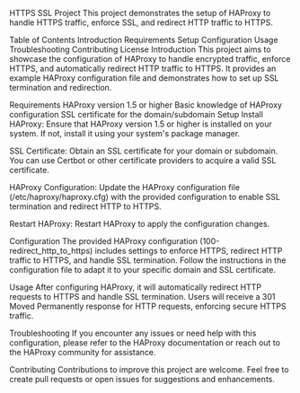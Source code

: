 HTTPS SSL Project
This project demonstrates the setup of HAProxy to handle HTTPS traffic, enforce SSL, and redirect HTTP traffic to HTTPS.

Table of Contents
Introduction
Requirements
Setup
Configuration
Usage
Troubleshooting
Contributing
License
Introduction
This project aims to showcase the configuration of HAProxy to handle encrypted traffic, enforce HTTPS, and automatically redirect HTTP traffic to HTTPS. It provides an example HAProxy configuration file and demonstrates how to set up SSL termination and redirection.

Requirements
HAProxy version 1.5 or higher
Basic knowledge of HAProxy configuration
SSL certificate for the domain/subdomain
Setup
Install HAProxy:
Ensure that HAProxy version 1.5 or higher is installed on your system. If not, install it using your system's package manager.

SSL Certificate:
Obtain an SSL certificate for your domain or subdomain. You can use Certbot or other certificate providers to acquire a valid SSL certificate.

HAProxy Configuration:
Update the HAProxy configuration file (/etc/haproxy/haproxy.cfg) with the provided configuration to enable SSL termination and redirect HTTP to HTTPS.

Restart HAProxy:
Restart HAProxy to apply the configuration changes.

Configuration
The provided HAProxy configuration (100-redirect_http_to_https) includes settings to enforce HTTPS, redirect HTTP traffic to HTTPS, and handle SSL termination. Follow the instructions in the configuration file to adapt it to your specific domain and SSL certificate.

Usage
After configuring HAProxy, it will automatically redirect HTTP requests to HTTPS and handle SSL termination. Users will receive a 301 Moved Permanently response for HTTP requests, enforcing secure HTTPS traffic.

Troubleshooting
If you encounter any issues or need help with this configuration, please refer to the HAProxy documentation or reach out to the HAProxy community for assistance.

Contributing
Contributions to improve this project are welcome. Feel free to create pull requests or open issues for suggestions and enhancements.